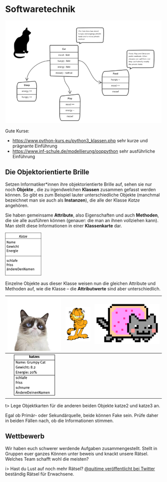# Softwaretechnik

![01_OOM](./img/01_OOM.png)



Gute Kurse:

- https://www.python-kurs.eu/python3_klassen.php 
  sehr kurze und prägnante Einführung
- https://www.inf-schule.de/modellierung/ooppython
  sehr ausführliche Einführung



## Die Objektorientierte Brille

Setzen Informatiker\*innen ihre objektorientierte Brille auf, sehen sie nur noch **Objekte** , die zu irgendwelchen **Klassen** zusammen gefasst werden können. So gibt es zum Beispiel lauter unterschiedliche  Objekte (manchmal bezeichnet man sie auch als **Instanzen**), die alle der Klasse *Katze* angehören. 

Sie haben gemeinsame **Attribute**, also Eigenschaften und auch **Methoden**, die sie alle ausführen können (genauer: die man an ihnen vollziehen kann). Man stellt diese Informationen in einer **Klassenkarte** dar.

<img src="img/Klassenkarte.png" alt="Klassenkarte," style="zoom:24%;" />

Einzelne Objekte aus dieser Klasse weisen nun die gleichen Attribute und Methoden auf, wie die Klasse – die **Attributwerte** sind aber unterschiedlich. 



|                 ![Grumpy](img/Grumpy.jpeg)                  | <img src="img/GarfieldStanding.jpg" alt="GarfieldStanding" style="zoom:14%;" /> | ![Nyan_Cat](img/Nyan_Cat.gif) |
| :---------------------------------------------------------: | :----------------------------------------------------------: | ----------------------------- |
| <img src="img/katze1.png" alt="katze1" style="zoom:48%;" /> |                                                              |                               |

t> Lege Objektkarten für die anderen beiden Objekte katze2 und katze3 an.





Egal ob Primär- oder Sekundärquelle, beide können Fake sein. Prüfe daher in beiden Fällen nach, ob die Informationen stimmen.

## Wettbewerb 

Wir haben euch schwerer werdende Aufgaben zusammengestellt. Stellt in Gruppen euer ganzes Können unter beweis und knackt unsere Rätsel. Welches Team schafft wohl die meisten?

i> Hast du Lust auf noch mehr Rätsel? [@quitime veröffentlicht bei Twitter](https://twitter.com/quiztime) beständig Rätsel für Erwachsene.
